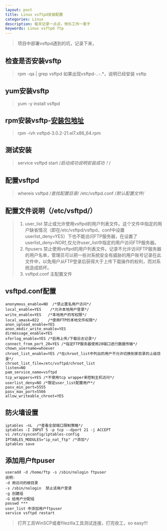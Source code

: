 ```yaml
---
layout: post
title: Linux vsftpd安装配置
categories: Linux
description: 每天记录一点点，快乐工作一辈子
keywords: Linux vsftpd ftp
---
```


>项目中部署vsftpd遇到的坑，记录下来，

## 检查是否安装vsftp

>rpm -qa | grep vsftpd
>如果出现vsftpd-*.*.*-*.*，说明已经安装 vsftp

## yum安装vsftp

>yum -y install vsftpd

## rpm安装vsftp-[安装包地址](https://pkgs.org/download/vsftpd)

>rpm -ivh vsftpd-3.0.2-21.el7.x86_64.rpm


## 测试安装

>service vsftpd start /*启动成功说明安装成功！*/

## 配置vsftpd


>whereis vsftpd  /*查找配置目录*/
>/etc/vsftpd.conf  /*默认配置文件*/


## 配置文件说明（/etc/vsftpd/）


>1. user_list
禁止或允许使用vsftpd的用户列表文件。这个文件中指定的用户缺省情况（即在/etc/vsftpd/vsftpd，conf中设置userlist_deny=YES）下也不能访问FTP服务器，在设置了userlist_deny=NO时,仅允许user_list中指定的用户访问FTP服务器。
>2. ftpusers
禁止使用vsftpd的用户列表文件。记录不允许访问FTP服务器的用户名单，管理员可以把一些对系统安全有威胁的用户账号记录在此文件中，以免用户从FTP登录后获得大于上传下载操作的权利，而对系统造成损坏。
>3. vsftpd.conf     主配置文件


## vsftpd.conf配置

```
anonymous_enable=NO  /*禁止匿名用户访问*/
local_enable=YES    /*允许本地用户登录*/
write_enable=YES   /*本地用户的写权限*/
local_umask=022    /*使用FTP的本地文件权限*/
anon_upload_enable=YES 
anon_mkdir_write_enable=YES
dirmessage_enable=YES
xferlog_enable=YES /*启用上传/下载日志记录*/
connect_from_port_20=YES /*指定FTP服务器使用20端口进行数据传输*/
chown_username=whoever
chroot_list_enable=YES /*在chroot_list中列出的用户不允许切换到家目录的上级目录*/
chroot_list_file=/etc/vsftpd/chroot_list
listen=NO
pam_service_name=vsftpd
tcp_wrappers=YES /*不使用tcp wrapper来控制主机访问*/
userlist_deny=NO /*限定user_list配置用户*/
pasv_min_port=5555
pasv_max_port=5566
allow_writeable_chroot=YES

```

## 防火墙设置

```shell
iptables -nL  /*查看全部端口限制策略*/
iptables -I INPUT 5 -p tcp --dport 21 -j ACCEPT
vi /etc/sysconfig/iptables-config
IPTABLES_MODULES="ip_nat_ftp" /*添加*/
iptables save
```

## 添加用户ftpuser

```shell
useradd -d /home/ftp -s /sbin/nologin ftpuser
说明:
-d 用访问的根目录
-s /sbin/nologin  禁止该用户登录
-g 创建组
-G 给用户分配组
passwd ***
user_list 中添加用户ftpuser
service vsftpd restart 
```

> 打开工具WinSCP或者filezilla工具测试连接，打完收工，so easy!!!